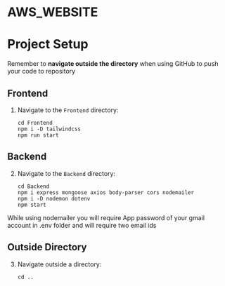 # AWS_WEBSITE
# Project Setup

Remember to **navigate outside the directory** when using GitHub to push your code to repository

## Frontend

1. Navigate to the `Frontend` directory:
   ```terminal
   cd Frontend
   npm i -D tailwindcss
   npm run start
## Backend

2. Navigate to the `Backend` directory:
   ```terminal
   cd Backend
   npm i express mongoose axios body-parser cors nodemailer
   npm i -D nodemon dotenv
   npm start
While using nodemailer you will require App password of your gmail account in .env folder and will require two email ids
## Outside Directory

3. Navigate outside a directory:
   ```terminal
   cd ..
